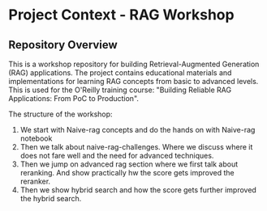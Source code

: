 # Project Context - RAG Workshop

## Repository Overview
This is a workshop repository for building Retrieval-Augmented Generation (RAG) applications. The project contains educational materials and implementations for learning RAG concepts from basic to advanced levels. This is used for the O'Reilly training course: "Building Reliable RAG Applications: From PoC to Production".

The structure of the workshop:
1. We start with Naive-rag concepts and do the hands on with Naive-rag notebook
2. Then we talk about naive-rag-challenges. Where we discuss where it does not fare well and the need for advanced techniques.
3. Then we jump on advanced rag section where we first talk about reranking. And show practically hw the score gets improved the reranker.
4. Then we show hybrid search and how the score gets further improved the hybrid search.
